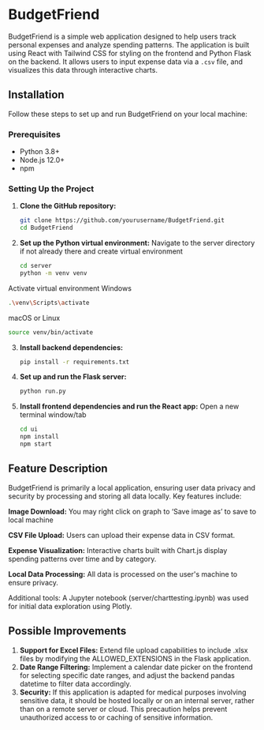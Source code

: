 # BudgetFriend

BudgetFriend is a simple web application designed to help users track personal expenses and analyze spending patterns. The application is built using React with Tailwind CSS for styling on the frontend and Python Flask on the backend. It allows users to input expense data via a `.csv` file, and visualizes this data through interactive charts.

## Installation

Follow these steps to set up and run BudgetFriend on your local machine:

### Prerequisites

- Python 3.8+
- Node.js 12.0+
- npm

### Setting Up the Project

1. **Clone the GitHub repository:**
    ```bash
    git clone https://github.com/yourusername/BudgetFriend.git
    cd BudgetFriend
    ```

2. **Set up the Python virtual environment:**
Navigate to the server directory if not already there and create virtual environment
    ```bash
    cd server
    python -m venv venv
    ```

Activate virtual environment
Windows
```bash
.\venv\Scripts\activate
```

macOS or Linux
```bash
source venv/bin/activate
```

3. **Install backend dependencies:**
    ```bash
    pip install -r requirements.txt
    ```

4. **Set up and run the Flask server:**
    ```bash
    python run.py
    ```


5. **Install frontend dependencies and run the React app:**
Open a new terminal window/tab
    ```bash
    cd ui
    npm install
    npm start
    ```

## Feature Description
BudgetFriend is primarily a local application, ensuring user data privacy and security by processing and storing all data locally. Key features include:

**Image Download:** You may right click on graph to ‘Save image as’ to save to local machine

**CSV File Upload:** Users can upload their expense data in CSV format.

**Expense Visualization:** Interactive charts built with Chart.js display spending patterns over time and by category.

**Local Data Processing:** All data is processed on the user's machine to ensure privacy.

Additional tools:
A Jupyter notebook (server/charttesting.ipynb) was used for initial data exploration using Plotly.

## Possible Improvements
1. **Support for Excel Files:** Extend file upload capabilities to include .xlsx files by modifying the ALLOWED_EXTENSIONS in the Flask application.
2. **Date Range Filtering:**  Implement a calendar date picker on the frontend for selecting specific date ranges, and adjust the backend pandas datetime to filter data accordingly.
3. **Security:**  If this application is adapted for medical purposes involving sensitive data, it should be hosted locally or on an internal server, rather than on a remote server or cloud. This precaution helps prevent unauthorized access to or caching of sensitive information.